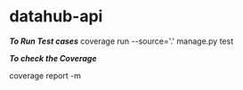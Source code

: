 # datahub-api

***To Run Test cases***
coverage  run --source='.' manage.py test

***To check the Coverage***

coverage report -m  
